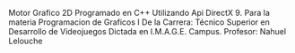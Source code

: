 Motor Grafico 2D
Programado en C++ Utilizando Api DirectX 9.
Para la materia Programacion de Graficos I
De la Carrera: Técnico Superior en Desarrollo de Videojuegos
Dictada en I.M.A.G.E. Campus.
Profesor: Nahuel Lelouche